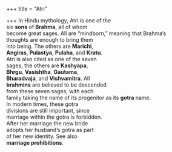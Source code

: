 +++
title = "Atri"

+++
In Hindu mythology, Atri is one of the  
six **sons** of **Brahma**, all of whom  
become great sages. All are “mindborn,” meaning that Brahma’s  
thoughts are enough to bring them  
into being. The others are **Marichi**,  
**Angiras**, **Pulastya**, **Pulaha**, and **Kratu**.  
Atri is also cited as one of the seven  
sages; the others are **Kashyapa**,  
**Bhrgu**, **Vasishtha**, **Gautama**,  
**Bharadvaja**, and **Vishvamitra**. All  
**brahmins** are believed to be descended  
from these seven sages, with each  
family taking the name of its progenitor as its **gotra** name.  
In modern times, these gotra  
divisions are still important, since  
marriage within the gotra is forbidden.  
After her marriage the new bride  
adopts her husband’s gotra as part  
of her new identity. See also  
**marriage prohibitions**.
